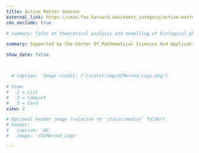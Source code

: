 ```yaml
---
title: Active Matter Seminar
external_link: https://cmsa.fas.harvard.edu/event_category/active-matter-seminar/
cms_exclude: true

# summary: Talks on theoretical analysis and modelling of biological phenomena organized by the Theory of Living Matter group. Supported by University of Cambridge, the Cambridge Centre for Physical Biology (CPB), and the Sainsbury Laboratory Cambridge University.

summary: Supported by the Center Of Mathematical Sciences And Applications (CMSA) at Harvard University.

show_date: false



  # caption: 'Image credit: ('/static/img/UCMerced_Logo.png')

# View.
#   1 = List
#   2 = Compact
#   3 = Card
view: 2

# Optional header image (relative to `static/media/` folder).
# header:
#   caption: 'AS'
#   image: '/UCMerced_Logo'

---
```

